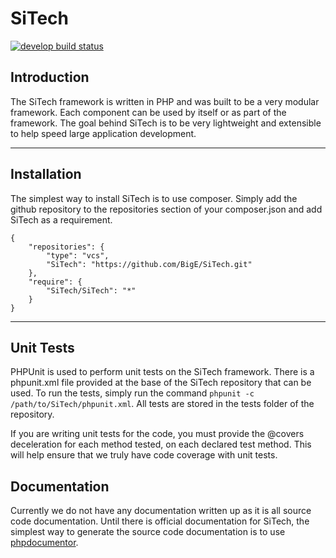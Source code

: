 # SiTech

[![develop build status](https://travis-ci.org/BigE/SiTech.svg?branch=feature/config-registry-rewrite)](https://travis-ci.org/BigE/SiTech)

## Introduction

The SiTech framework is written in PHP and was built to be a very modular framework. Each component can be used by
itself or as part of the framework. The goal behind SiTech is to be very lightweight and extensible to help speed
large application development.

---

## Installation

The simplest way to install SiTech is to use composer. Simply add the github repository to the repositories section
of your composer.json and add SiTech as a requirement.

	{
		"repositories": {
			"type": "vcs",
			"SiTech": "https://github.com/BigE/SiTech.git"
		},
		"require": {
			"SiTech/SiTech": "*"
		}
	}

---

## Unit Tests

PHPUnit is used to perform unit tests on the SiTech framework. There is a phpunit.xml file provided at the base of the
SiTech repository that can be used. To run the tests, simply run the command `phpunit -c /path/to/SiTech/phpunit.xml`.
All tests are stored in the tests folder of the repository.

If you are writing unit tests for the code, you must provide the @covers deceleration for each method tested, on each
declared test method. This will help ensure that we truly have code coverage with unit tests.

## Documentation

Currently we do not have any documentation written up as it is all source code documentation. Until there is official
documentation for SiTech, the simplest way to generate the source code documentation is to use
[phpdocumentor](http://www.phpdoc.org/).
